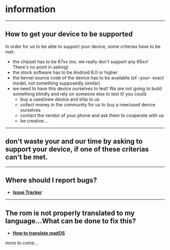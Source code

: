 # information
---
How to get your device to be supported
---
In order for us to be able to support your device, some criterias have to be met:
- the chipset has to be 67xx (no, we really don't support any 65xx! There's no point in asking)
- the stock software has to be Android 6.0 or higher
- the kernel source code of the device has to be available (of -your- exact model, not something supposedly similar)
- we need to have this device ourselves to test! We are not going to build something blindly and rely on someone else to test it! you could:
  * buy a used/new device and ship to us
  * collect money in the community for us to buy a new/used device ourselves
  * contact the vendor of your phone and ask them to cooperate with us
  * be creative...
---
don't waste your and our time by asking to support your device, if one of these criterias can't be met.
---

---
Where should I report bugs?
---
- __[Issue Tracker](https://bitbucket.org/maadteam/mados_issue_tracker/issues?status=new&status=open)__

---
The rom is not properly translated to my language...What can be done to fix this?
---
- __[How to translate madOS](https://github.com/MediatekAndroidDevelopers/mados_custom_strings)__

more to come...
